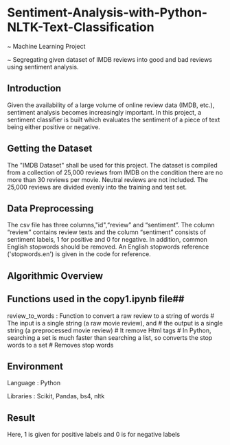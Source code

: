 # Sentiment-Analysis-with-Python-NLTK-Text-Classification
~ Machine Learning Project

~ Segregating given dataset of IMDB reviews into good and bad reviews using sentiment analysis.

## Introduction ##

Given the availability of a large volume of online review data (IMDB, etc.), sentiment analysis becomes increasingly important. In this project, a sentiment classifier is built which evaluates the sentiment of a piece of text being either positive or negative. 

## Getting the Dataset ##

The "IMDB Dataset" shall be used for this project. The dataset is compiled from a collection of 25,000 reviews from IMDB on the condition there are no more than 30 reviews per movie. Neutral reviews are not included. The 25,000 reviews are divided evenly into the training and test set. 

## Data Preprocessing ##

The csv file has three columns,"id",“review” and “sentiment”. The column “review” contains review texts and the column “sentiment” consists of sentiment labels, 1 for positive and 0 for negative. In addition, common English stopwords should be removed. An English stopwords reference ('stopwords.en') is given in the code for reference.


## Algorithmic Overview ##




## Functions used in the copy1.ipynb file##

review_to_words : Function to convert a raw review to a string of words
                  # The input is a single string (a raw movie review), and 
                  # the output is a single string (a preprocessed movie review)
                  # It remove Html tags
                  # In Python, searching a set is much faster than searching a list, so converts the stop words to a set
                  # Removes stop words
## Environment ##

Language : Python

Libraries : Scikit, Pandas, bs4, nltk

## Result ##
Here, 1 is given for positive labels and 0 is for negative labels 
